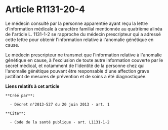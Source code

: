 # Article R1131-20-4

Le médecin consulté par la personne apparentée ayant reçu la lettre d'information médicale à caractère familial mentionnée au
quatrième alinéa de l'article L. 1131-1-2 se rapproche du médecin prescripteur qui a adressé cette lettre pour obtenir
l'information relative à l'anomalie génétique en cause. 

Le médecin prescripteur ne transmet que l'information relative à l'anomalie génétique en cause, à l'exclusion de toute autre
information couverte par le secret médical, et notamment de l'identité de la personne chez qui l'anomalie génétique pouvant
être responsable d'une affection grave justifiant de mesures de prévention et de soins a été diagnostiquée.

**Liens relatifs à cet article**

	**Créé par**:

	  - Décret n°2013-527 du 20 juin 2013 - art. 1

	**Cite**:

	  - Code de la santé publique - art. L1131-1-2
